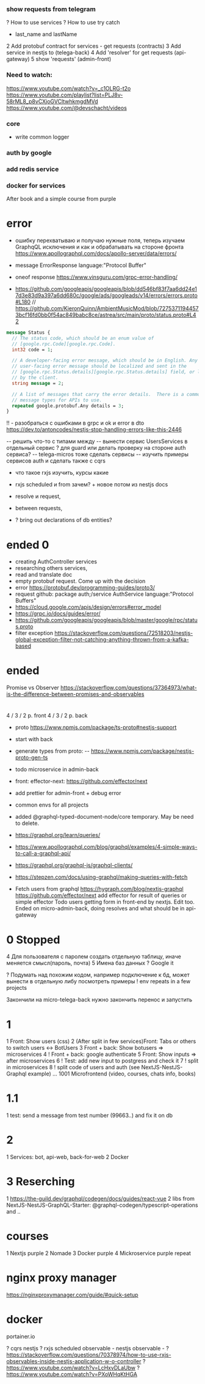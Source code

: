 ### show requests from telegram

? How to use services
? How to use try catch

- last_name and lastName

2 Add protobuf contract for services - get requests (contracts)
3 Add service in nestjs to (telega-back)
4 Add 'resolver' for get requests (api-gateway)
5 show 'requests' (admin-front)

### Need to watch:

https://www.youtube.com/watch?v=_c1OLRG-t2o
https://www.youtube.com/playlist?list=PLJ8v-58rML8_p8vCXjoGVCltwhkmgdMVd
https://www.youtube.com/@devschacht/videos

### core

- write common logger

### auth by google

### add redis service

### docker for services

After book and a simple course from purple

# error

- ошибку перехватываю и получаю нужные поля, теперь изучаем GraphqQL исключения и как и обрабатывать
  на стороне фронта https://www.apollographql.com/docs/apollo-server/data/errors/

* message ErrorResponse language:"Protocol Buffer"
* oneof response https://www.vinsguru.com/grpc-error-handling/

* https://github.com/googleapis/googleapis/blob/dd546bf83f7aa6dd24e17d3e83d9a397a6dd680c/google/ads/googleads/v14/errors/errors.proto#L180
  // https://github.com/KieronQuinn/AmbientMusicMod/blob/72753711944573bcf16fd0bb0f54ac849babc8ce/astrea/src/main/proto/status.proto#L42

```protobuf
message Status {
  // The status code, which should be an enum value of
  // [google.rpc.Code][google.rpc.Code].
  int32 code = 1;

  // A developer-facing error message, which should be in English. Any
  // user-facing error message should be localized and sent in the
  // [google.rpc.Status.details][google.rpc.Status.details] field, or localized
  // by the client.
  string message = 2;

  // A list of messages that carry the error details.  There is a common set of
  // message types for APIs to use.
  repeated google.protobuf.Any details = 3;
}
```

!! - разобраться с ошибками в grpc и ok и error в dto
https://dev.to/antoncodes/nestjs-stop-handling-errors-like-this-2446

-- решить что-то с типами между
-- вынести сервис UsersServices в отдельный сервис ? для guard или делать проверку на стороне auth сервиса?
-- telega-micros тоже сделать сервисы
-- изучить примеры сервисов auth и сделать также с cqrs

- что такое rxjs изучить, курсы какие
- rxjs scheduled и from зачем? + новое потом из nestjs docs

- resolve и request,
- between requests,
- ? bring out declarations of db entities?

# ended 0

- creating AuthController services
- researching others services,
- read and translate doc
- empty protobuf request. Come up with the decision
- error https://protobuf.dev/programming-guides/proto3/
- request github: package auth;/service AuthService language:"Protocol Buffers"
- https://cloud.google.com/apis/design/errors#error_model
- https://grpc.io/docs/guides/error/
- https://github.com/googleapis/googleapis/blob/master/google/rpc/status.proto
- filter exception https://stackoverflow.com/questions/72518203/nestjs-global-exception-filter-not-catching-anything-thrown-from-a-kafka-based

# ended

Promise vs Observer https://stackoverflow.com/questions/37364973/what-is-the-difference-between-promises-and-observables

#

4 / 3 / 2 p. front
4 / 3 / 2 p. back

- proto https://www.npmjs.com/package/ts-proto#nestjs-support

- start with back
- generate types from proto:
  -- https://www.npmjs.com/package/nestjs-proto-gen-ts
- todo microservice in admin-back

- front: effector-next: https://github.com/effector/next

- add prettier for admin-front + debug error

- common envs for all projects

- added @graphql-typed-document-node/core temporary. May be need to delete.

- https://graphql.org/learn/queries/
- https://www.apollographql.com/blog/graphql/examples/4-simple-ways-to-call-a-graphql-api/
- https://graphql.org/graphql-js/graphql-clients/
- https://stepzen.com/docs/using-graphql/making-queries-with-fetch
- Fetch users from graphql https://hygraph.com/blog/nextjs-graphql
  https://github.com/effector/next
  add effector for result of queries or simple effector
  Todo users getting form in front-end by nextjs. Edit too.
  Ended on micro-admin-back, doing resolves and what should be in api-gateway

# 0 Stopped

4 Для пользователя с паролем создать отдельную таблицу, иначе меняется смысл(пароль, почта)
5 Имена баз данных ? Google it

? Подумать над похожим кодом, например подключение к бд, может вынести в отдельную либу
посмотреть примеры
! env repeats in a few projects

Закончили на micro-telega-back нужно закончить перенос и запустить

# 1

1 Front: Show users (css)
2 (After split in few services)Front: Tabs or others to switch users <-> BotUsers
3 Front + back: Show botusers => microservices
4 ! Front + back: google authenticate
5 Front: Show inputs => after microservices
6 ! Test: add new input to postgress and check it
7 ! split in microservices
8 ! split code of users and auth (see NextJS-NestJS-Graphql example)
...
1001 Microfrontend (video, courses, chats info, books)

# 1.1

1 test: send a message from test number (99663..) and fix it on db

# 2

1 Services: bot, api-web, back-for-web
2 Docker

# 3 Reserching

1 https://the-guild.dev/graphql/codegen/docs/guides/react-vue
2 libs from NextJS-NestJS-GraphQL-Starter: @graphql-codegen/typescript-operations and ..

# courses

1 Nextjs purple
2 Nomade
3 Docker purple
4 Mickroservice purple repeat

# nginx proxy manager

https://nginxproxymanager.com/guide/#quick-setup

# docker

portainer.io

? cqrs nestjs
? rxjs scheduled observable - nestjs observable -
? https://stackoverflow.com/questions/70378974/how-to-use-rxjs-observables-inside-nestjs-application-w-o-controller
? https://www.youtube.com/watch?v=LcHxvDLaUbw
? https://www.youtube.com/watch?v=PXoWHqKtHGA
